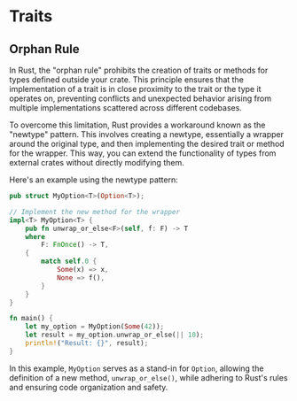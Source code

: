 # Traits

## Orphan Rule

In Rust, the "orphan rule" prohibits the creation of traits or methods for types defined outside your crate. This principle ensures that the implementation of a trait is in close proximity to the trait or the type it operates on, preventing conflicts and unexpected behavior arising from multiple implementations scattered across different codebases.

To overcome this limitation, Rust provides a workaround known as the "newtype" pattern. This involves creating a newtype, essentially a wrapper around the original type, and then implementing the desired trait or method for the wrapper. This way, you can extend the functionality of types from external crates without directly modifying them.

Here's an example using the newtype pattern:

```rust
pub struct MyOption<T>(Option<T>);

// Implement the new method for the wrapper
impl<T> MyOption<T> {
    pub fn unwrap_or_else<F>(self, f: F) -> T
    where
        F: FnOnce() -> T,
    {
        match self.0 {
            Some(x) => x,
            None => f(),
        }
    }
}

fn main() {
    let my_option = MyOption(Some(42));
    let result = my_option.unwrap_or_else(|| 10);
    println!("Result: {}", result);
}
```

In this example, `MyOption` serves as a stand-in for `Option`, allowing the definition of a new method, `unwrap_or_else()`, while adhering to Rust's rules and ensuring code organization and safety.

